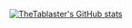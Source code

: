 [![TheTablaster's GitHub stats](https://github-readme-stats.vercel.app/api?username=Blaster4385)](https://github.com/anuraghazra/github-readme-stats)
